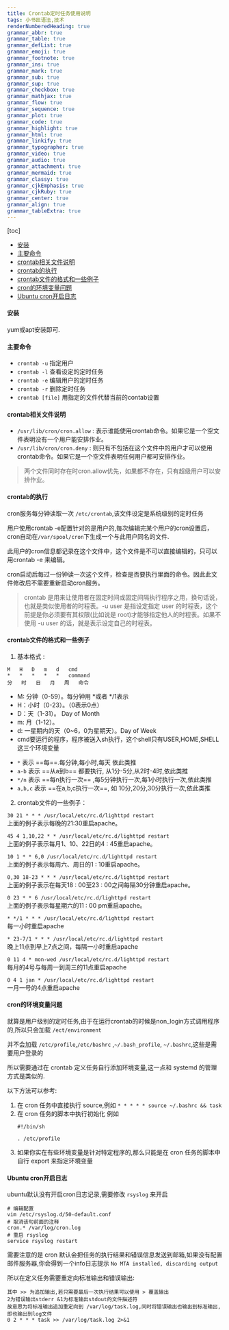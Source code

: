 ```yaml
---
title: Crontab定时任务使用说明
tags: 小书匠语法,技术
renderNumberedHeading: true
grammar_abbr: true
grammar_table: true
grammar_defList: true
grammar_emoji: true
grammar_footnote: true
grammar_ins: true
grammar_mark: true
grammar_sub: true
grammar_sup: true
grammar_checkbox: true
grammar_mathjax: true
grammar_flow: true
grammar_sequence: true
grammar_plot: true
grammar_code: true
grammar_highlight: true
grammar_html: true
grammar_linkify: true
grammar_typographer: true
grammar_video: true
grammar_audio: true
grammar_attachment: true
grammar_mermaid: true
grammar_classy: true
grammar_cjkEmphasis: true
grammar_cjkRuby: true
grammar_center: true
grammar_align: true
grammar_tableExtra: true
---
```


[toc]

* [安装](#%E5%AE%89%E8%A3%85)
* [主要命令](#%E4%B8%BB%E8%A6%81%E5%91%BD%E4%BB%A4)
* [crontab相关文件说明](#crontab%E7%9B%B8%E5%85%B3%E6%96%87%E4%BB%B6%E8%AF%B4%E6%98%8E)
* [crontab的执行](#crontab%E7%9A%84%E6%89%A7%E8%A1%8C)
* [crontab文件的格式和一些例子](#crontab%E6%96%87%E4%BB%B6%E7%9A%84%E6%A0%BC%E5%BC%8F%E5%92%8C%E4%B8%80%E4%BA%9B%E4%BE%8B%E5%AD%90)
* [cron的环境变量问题](#cron%E7%9A%84%E7%8E%AF%E5%A2%83%E5%8F%98%E9%87%8F%E9%97%AE%E9%A2%98)
* [Ubuntu cron开启日志](#ubuntu-cron%E5%BC%80%E5%90%AF%E6%97%A5%E5%BF%97)


#### 安装

yum或apt安装即可.

#### 主要命令

- `crontab -u` 指定用户
- `crontab -l` 查看设定的定时任务
- `crontab -e` 编辑用户的定时任务
- `crontab -r` 删除定时任务
- `crontab [file]` 用指定的文件代替当前的contab设置

#### crontab相关文件说明

- `/usr/lib/cron/cron.allow` : 表示谁能使用crontab命令。如果它是一个空文件表明没有一个用户能安排作业。
- `/usr/lib/cron/cron.deny` : 则只有不包括在这个文件中的用户才可以使用crontab命令。如果它是一个空文件表明任何用户都可安排作业。

> 两个文件同时存在时cron.allow优先，如果都不存在，只有超级用户可以安排作业。

#### crontab的执行

cron服务每分钟读取一次 `/etc/crontab`,该文件设定是系统级别的定时任务

用户使用crontab -e配置针对的是用户的,每次编辑完某个用户的cron设置后，cron自动在`/var/spool/cron`下生成一个与此用户同名的文件.

此用户的cron信息都记录在这个文件中，这个文件是不可以直接编辑的，只可以用crontab -e 来编辑。

cron启动后每过一份钟读一次这个文件，检查是否要执行里面的命令。因此此文件修改后不需要重新启动cron服务。

> crontab 是用来让使用者在固定时间或固定间隔执行程序之用，换句话说，也就是类似使用者的时程表。-u user 是指设定指定 user 的时程表，这个前提是你必须要有其权限(比如说是 root)才能够指定他人的时程表。如果不使用 -u user 的话，就是表示设定自己的时程表。

#### crontab文件的格式和一些例子

1. 基本格式 : 

```
M	H	D	m	d	cmd
*	*	*	*	*	command
分	时	日	月	周	命令
```

- M: 分钟（0-59）。每分钟用 \*或者 \*/1表示
- H：小时（0-23）。（0表示0点）
- D：天（1-31）。 Day of Month
- m: 月（1-12）。
- d: 一星期内的天（0~6，0为星期天）。Day of Week
- cmd要运行的程序，程序被送入sh执行，这个shell只有USER,HOME,SHELL这三个环境变量

* `*` 表示 ==每==.每分钟,每小时,每天 依此类推
* `a-b` 表示 ==从a到b== 都要执行, 从1分-5分,从2时-4时,依此类推
* `*/n` 表示 ==每n执行一次== ,每5分钟执行一次,每1小时执行一次,依此类推
* `a,b,c` 表示 ==在a,b,c执行一次==, 如 10分,20分,30分执行一次,依此类推

2. crontab文件的一些例子：

`30 21 * * * /usr/local/etc/rc.d/lighttpd restart` </br>
上面的例子表示每晚的21:30重启apache。

`45 4 1,10,22 * * /usr/local/etc/rc.d/lighttpd restart` </br>
上面的例子表示每月1、10、22日的4 : 45重启apache。

`10 1 * * 6,0 /usr/local/etc/rc.d/lighttpd restart` </br>
上面的例子表示每周六、周日的1 : 10重启apache。

`0,30 18-23 * * * /usr/local/etc/rc.d/lighttpd restart` </br>
上面的例子表示在每天18 : 00至23 : 00之间每隔30分钟重启apache。

`0 23 * * 6 /usr/local/etc/rc.d/lighttpd restart` </br>
上面的例子表示每星期六的11 : 00 pm重启apache。

`* */1 * * * /usr/local/etc/rc.d/lighttpd restart` </br>
每一小时重启apache

`* 23-7/1 * * * /usr/local/etc/rc.d/lighttpd restart` </br>
晚上11点到早上7点之间，每隔一小时重启apache

`0 11 4 * mon-wed /usr/local/etc/rc.d/lighttpd restart` </br>
每月的4号与每周一到周三的11点重启apache

`0 4 1 jan * /usr/local/etc/rc.d/lighttpd restart` </br>
一月一号的4点重启apache

#### cron的环境变量问题

就算是用户级别的定时任务,由于在运行crontab的时候是non_login方式调用程序的,所以只会加载 `/ect/environment`

并不会加载 `/etc/profile`,`/etc/bashrc` ,`~/.bash_profile`, `~/.bashrc`,这些是需要用户登录的

所以需要通过在 crontab 定义任务自行添加环境变量,这一点和 systemd 的管理方式是类似的.

以下方法可以参考:

1. 在 cron 任务中直接执行 source,例如 `* * * * * source ~/.bashrc && task`
2. 在 cron 任务的脚本中执行初始化 例如 
	```
	#!/bin/sh
	
	. /etc/profile
	```
3. 如果你实在有些环境变量是针对特定程序的,那么只能是在 cron 任务的脚本中自行 export 来指定环境变量


#### Ubuntu cron开启日志

ubuntu默认没有开启cron日志记录,需要修改 `rsyslog` 来开启

```
# 编辑配置
vim /etc/rsyslog.d/50-default.conf 
# 取消该句前面的注释
cron.* /var/log/cron.log
# 重启 rsyslog
service rsyslog restart
```

需要注意的是 cron 默认会把任务的执行结果和错误信息发送到邮箱,如果没有配置邮件服务器,你会得到一个info日志提示 `No MTA installed, discarding output`

所以在定义任务需要重定向标准输出和错误输出:

```
其中 >> 为追加输出,若只需要最后一次执行结果可以使用 > 覆盖输出
2为错误输出stderr &1为标准输出stdout的文件描述符
故意思为将标准输出追加重定向到 /var/log/task.log,同时将错误输出也输出到标准输出,即也输出到log文件
0 2 * * * task >> /var/log/task.log 2>&1
```
